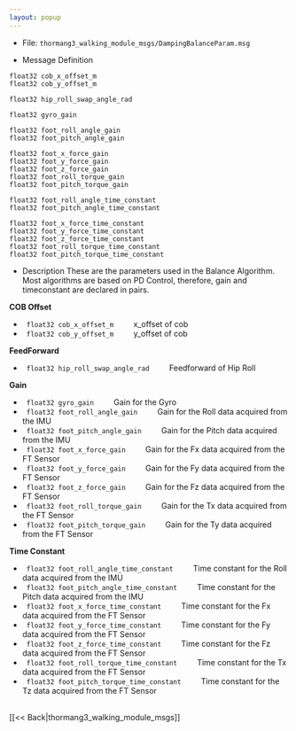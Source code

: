 ```yaml
---
layout: popup
---
```


- File: `thormang3_walking_module_msgs/DampingBalanceParam.msg`

- Message Definition
 ```
 float32 cob_x_offset_m
 float32 cob_y_offset_m

 float32 hip_roll_swap_angle_rad

 float32 gyro_gain

 float32 foot_roll_angle_gain
 float32 foot_pitch_angle_gain

 float32 foot_x_force_gain
 float32 foot_y_force_gain
 float32 foot_z_force_gain
 float32 foot_roll_torque_gain
 float32 foot_pitch_torque_gain

 float32 foot_roll_angle_time_constant
 float32 foot_pitch_angle_time_constant

 float32 foot_x_force_time_constant
 float32 foot_y_force_time_constant
 float32 foot_z_force_time_constant
 float32 foot_roll_torque_time_constant
 float32 foot_pitch_torque_time_constant
 ```

- Description
These are the parameters used in the Balance Algorithm.
Most algorithms are based on PD Control, therefore, gain and timeconstant are declared in pairs.

**COB Offset**
* ` float32 cob_x_offset_m`
&emsp;&emsp; x_offset of cob
* ` float32 cob_y_offset_m`
&emsp;&emsp; y_offset of cob


**FeedForward**
* ` float32 hip_roll_swap_angle_rad`
&emsp;&emsp; Feedforward of Hip Roll



**Gain**
* ` float32 gyro_gain`
&emsp;&emsp; Gain for the Gyro
* ` float32 foot_roll_angle_gain`
&emsp;&emsp; Gain for the Roll data acquired from the IMU
* ` float32 foot_pitch_angle_gain`
&emsp;&emsp; Gain for the Pitch data acquired from the IMU
* ` float32 foot_x_force_gain`
&emsp;&emsp; Gain for the Fx data acquired from the FT Sensor
* ` float32 foot_y_force_gain`
&emsp;&emsp; Gain for the Fy data acquired from the FT Sensor
* ` float32 foot_z_force_gain`
&emsp;&emsp; Gain for the Fz data acquired from the FT Sensor
* ` float32 foot_roll_torque_gain`
&emsp;&emsp; Gain for the Tx data acquired from the FT Sensor
* ` float32 foot_pitch_torque_gain`
&emsp;&emsp; Gain for the Ty data acquired from the FT Sensor



**Time Constant**
* ` float32 foot_roll_angle_time_constant`
&emsp;&emsp; Time constant for the Roll data acquired from the IMU
* ` float32 foot_pitch_angle_time_constant`
&emsp;&emsp; Time constant for the Pitch data acquired from the IMU
* ` float32 foot_x_force_time_constant`
&emsp;&emsp; Time constant for the Fx data acquired from the FT Sensor
* ` float32 foot_y_force_time_constant`
&emsp;&emsp; Time constant for the Fy data acquired from the FT Sensor
* ` float32 foot_z_force_time_constant`
&emsp;&emsp; Time constant for the Fz data acquired from the FT Sensor
* ` float32 foot_roll_torque_time_constant`
&emsp;&emsp; Time constant for the Tx data acquired from the FT Sensor
* ` float32 foot_pitch_torque_time_constant`
&emsp;&emsp; Time constant for the Tz data acquired from the FT Sensor

<br>
[[&lt;&lt; Back|thormang3_walking_module_msgs]]
